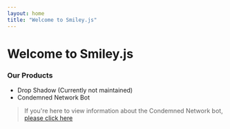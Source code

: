 ```yaml
---
layout: home
title: "Welcome to Smiley.js"
---
```

<meta charset="UTF-8" />
<link rel="stylesheet" href="/privacy.css" />
<meta name="robots" content="noindex, nofollow, noarchive, nocache, nosnippet, noimageindex">
<meta name="viewport" content="width=device-width, initial-scale=1.0" />

# Welcome to Smiley.js

### Our Products
* Drop Shadow (Currently not maintained)
* Condemned Network Bot

> If you're here to view information about the Condemned Network bot, [please click here](./bot/condemned/menu.md)